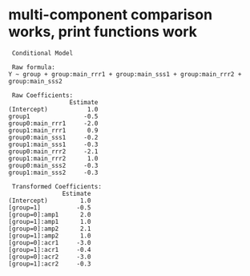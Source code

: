 # multi-component comparison works, print functions work

    
     Conditional Model 
    
     Raw formula: 
    Y ~ group + group:main_rrr1 + group:main_sss1 + group:main_rrr2 +      group:main_sss2 
    
     Raw Coefficients: 
                     Estimate
    (Intercept)           1.0
    group1               -0.5
    group0:main_rrr1     -2.0
    group1:main_rrr1      0.9
    group0:main_sss1     -0.2
    group1:main_sss1     -0.3
    group0:main_rrr2     -2.1
    group1:main_rrr2      1.0
    group0:main_sss2     -0.3
    group1:main_sss2     -0.3
    
     Transformed Coefficients: 
                   Estimate
    (Intercept)         1.0
    [group=1]          -0.5
    [group=0]:amp1      2.0
    [group=1]:amp1      1.0
    [group=0]:amp2      2.1
    [group=1]:amp2      1.0
    [group=0]:acr1     -3.0
    [group=1]:acr1     -0.4
    [group=0]:acr2     -3.0
    [group=1]:acr2     -0.3


